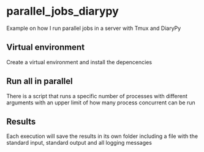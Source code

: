 # parallel_jobs_diarypy
Example on how I run parallel jobs in a server with Tmux and DiaryPy

## Virtual environment

Create a virtual environment and install the depencencies

## Run all in parallel

There is a script that runs a specific number of processes with different
arguments with an upper limit of how many process concurrent can be run

## Results

Each execution will save the results in its own folder including a file with
the standard input, standard output and all logging messages
